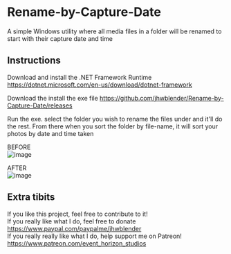 # Rename-by-Capture-Date
A simple Windows utility where all media files in a folder will be renamed to start with their capture date and time

## Instructions
Download and install the .NET Framework Runtime
https://dotnet.microsoft.com/en-us/download/dotnet-framework

Download the install the exe file
https://github.com/jhwblender/Rename-by-Capture-Date/releases

Run the exe. select the folder you wish to rename the files under and it'll do the rest. 
From there when you sort the folder by file-name, it will sort your photos by date and time taken

BEFORE</br>
![image](https://user-images.githubusercontent.com/3465963/197464304-cc316b73-bdf7-44ff-9c12-6a9e61f4e4db.png)

AFTER</br>
![image](https://user-images.githubusercontent.com/3465963/197464602-507f7b6f-6d66-464f-9372-8601a9c6bd88.png)

## Extra tibits
If you like this project, feel free to contribute to it!<br>
If you really like what I do, feel free to donate
https://www.paypal.com/paypalme/jhwblender
<br>
If you really really like what I do, help support me on Patreon!
https://www.patreon.com/event_horizon_studios
